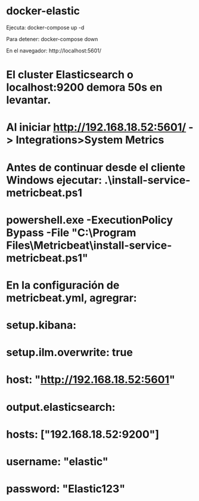 # docker-elastic
Ejecuta: docker-compose up -d

Para detener: docker-compose down

En el navegador: http://localhost:5601/

# El cluster Elasticsearch o localhost:9200 demora 50s en levantar.
#
# Al iniciar http://192.168.18.52:5601/ -> Integrations>System Metrics
# Antes de continuar desde el cliente Windows ejecutar: .\install-service-metricbeat.ps1
# powershell.exe -ExecutionPolicy Bypass -File "C:\Program Files\Metricbeat\install-service-metricbeat.ps1"
#
# En la configuración de metricbeat.yml, agregrar:
# setup.kibana:
#   setup.ilm.overwrite: true
#   host: "http://192.168.18.52:5601"
# output.elasticsearch:
#   hosts: ["192.168.18.52:9200"]
#   username: "elastic"
#   password: "Elastic123"
